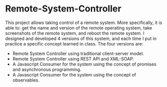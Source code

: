# Remote-System-Controller
This project allows taking control of a remote system. More specifically, it is able to: get the name and version of the remote operating system, take screenshots of the remote system, and reboot the remote system. 
I designed and developed 4 versions of this system, and each time I put in practice a specific concept learned in class. The four versions are:
<ul>
  <li>Remote System Controller using traditional client-server model.</li>
  <li>Remote System Controller using  REST API and XML-SOAP.</li>
<li>A Javascript Consumer for the system using the concept of promises and asynchronous programming.</li>
  <li>A Javascript Consumer for the system using the concept of observables.</li>
</ul>
